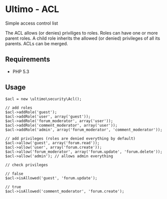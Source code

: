 # Ultimo - ACL
Simple access control list

The ACL allows (or denies) priviliges to roles. Roles can have one or more parent roles. A child role inherits the allowed (or denied) privileges of all its parents. ACLs can be merged.

## Requirements
* PHP 5.3

## Usage

	$acl = new \ultimo\security\Acl();
	
	// add roles
	$acl->addRole('guest');
	$acl->addRole('user', array('guest'));
	$acl->addRole('forum_moderator', array('user'));
	$acl->addRole('comment_moderator', array('user'));
	$acl->addRole('admin', array('forum_moderator', 'comment_moderator'));
	
	// add privileges (roles are denied everything by default)
	$acl->allow('guest', array('forum.read'));
	$acl->allow('user', array('forum.create'));
	$acl->allow('forum_moderator', array('forum.update', 'forum.delete'));
	$acl->allow('admin'); // allows admin everything
	
	// check privileges
	
	// false
	$acl->isAllowed('guest', 'forum.update');
	
	// true
	$acl->isAllowed('comment_moderator', 'forum.create');

